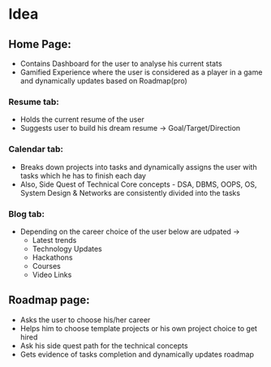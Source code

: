 # Idea

## Home Page:

- Contains Dashboard for the user to analyse his current stats
- Gamified Experience where the user is considered as a player in a game and dynamically updates based on Roadmap(pro)

### Resume tab:

- Holds the current resume of the user
- Suggests user to build his dream resume -> Goal/Target/Direction

### Calendar tab:
- Breaks down projects into tasks and dynamically assigns the user with tasks which he has to finish each day
- Also, Side Quest of Technical Core concepts - DSA, DBMS, OOPS, OS, System Design & Networks are consistently divided into the tasks

### Blog tab:
- Depending on the career choice of the user below are udpated ->
  - Latest trends
  - Technology Updates
  - Hackathons
  - Courses
  - Video Links
  
## Roadmap page:
- Asks the user to choose his/her career
- Helps him to choose template projects or his own project choice to get hired
- Ask his side quest path for the technical concepts
- Gets evidence of tasks completion and dynamically updates roadmap